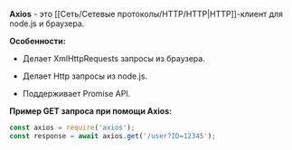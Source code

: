 **Axios** - это [[Cеть/Сетевые протоколы/HTTP/HTTP|HTTP]]-клиент для node.js и браузера.

**Особенности:**

- Делает XmlHttpRequests запросы из браузера.

- Делает Http запросы из node.js.

- Поддерживает Promise API.

**Пример GET запроса при помощи Axios:**

```TypeScript
const axios = require('axios');
const response = await axios.get('/user?ID=12345');
```